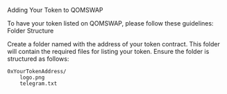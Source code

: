 Adding Your Token to QOMSWAP

To have your token listed on QOMSWAP, please follow these guidelines:
Folder Structure

Create a folder named with the address of your token contract. This folder will contain the required files for listing your token. Ensure the folder is structured as follows:

    0xYourTokenAddress/
        logo.png
        telegram.txt



   
